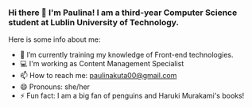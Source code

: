 ### Hi there 👋 I'm Paulina! I am a third-year Computer Science student at Lublin University of Technology.

Here is some info about me:

- 🔭 I’m currently training my knowledge of Front-end technologies.
- 💻 I'm working as Content Management Specialist
- 📫 How to reach me: paulinakuta00@gmail.com
- 😄 Pronouns: she/her
- ⚡ Fun fact: I am a big fan of penguins and Haruki Murakami's books!

